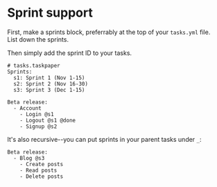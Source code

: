 Sprint support
==============

First, make a sprints block, preferrably at the top of your `tasks.yml` file.  
List down the sprints.

Then simply add the sprint ID to your tasks.

    # tasks.taskpaper
    Sprints:
      s1: Sprint 1 (Nov 1-15)
      s2: Sprint 2 (Nov 16-30)
      s3: Sprint 3 (Dec 1-15)

    Beta release:
      - Account
        - Login @s1
        - Logout @s1 @done
        - Signup @s2

It's also recursive--you can put sprints in your parent tasks under `_`:

    Beta release:
      - Blog @s3
        - Create posts
        - Read posts
        - Delete posts
